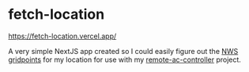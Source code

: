 # fetch-location

https://fetch-location.vercel.app/

A very simple NextJS app created so I could easily figure out the [NWS 
gridpoints][nws-gridpoints] for my location for use with my 
[remote-ac-controller] project.

[nws-gridpoints]:https://weather-gov.github.io/api/gridpoints
[remote-ac-controller]:https://github.com/prplecake/remote-ac-controller

